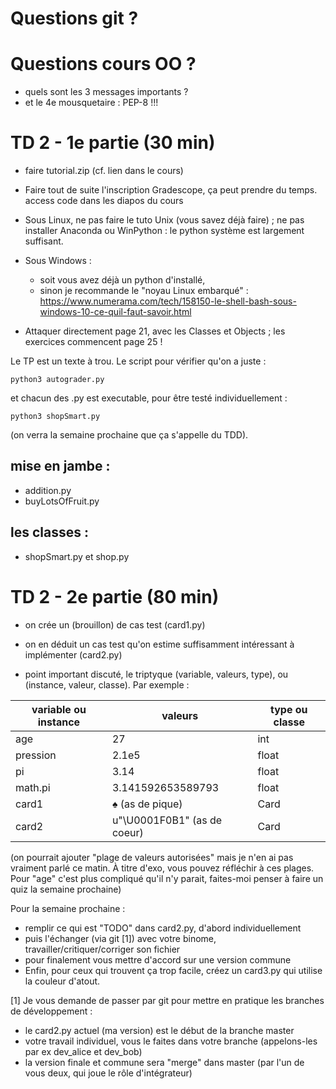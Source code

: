 # Questions git ?




# Questions cours OO ?

- quels sont les 3 messages importants ? 
- et le 4e mousquetaire : PEP-8 !!!


# TD 2 - 1e partie (30 min)

- faire tutorial.zip (cf. lien dans le cours)

- Faire tout de suite l'inscription Gradescope, ça peut prendre du temps.
  access code dans les diapos du cours

- Sous Linux, ne pas faire le tuto Unix (vous savez déjà faire) ; ne pas installer Anaconda ou WinPython : le python système est largement suffisant.
- Sous Windows : 
  - soit vous avez déjà un python d'installé, 
  - sinon je recommande le "noyau Linux embarqué" :  https://www.numerama.com/tech/158150-le-shell-bash-sous-windows-10-ce-quil-faut-savoir.html 

- Attaquer directement page 21, avec les Classes et Objects ; les exercices commencent page 25 !

Le TP est un texte à trou. Le script pour vérifier qu'on a juste :

    python3 autograder.py

et chacun des .py est executable, pour être testé individuellement : 

    python3 shopSmart.py 


(on verra la semaine prochaine que ça s'appelle du TDD).

## mise en jambe : 

- addition.py
- buyLotsOfFruit.py

## les classes : 

- shopSmart.py et shop.py



# TD 2 - 2e partie (80 min)

- on crée un (brouillon) de cas test (card1.py)
- on en déduit un cas test qu'on estime suffisamment intéressant à implémenter (card2.py)

- point important discuté, le triptyque (variable, valeurs, type), ou (instance, valeur, classe). Par exemple :

variable ou instance     | valeurs                       | type ou classe
------------------------ | ----------------------------- | --------------
age                      |   27                          | int
pression                 |   2.1e5                       | float
pi                       |   3.14                        | float
math.pi                  |   3.141592653589793           | float
card1                    |   ♠ (as de pique)             | Card
card2                    |   u"\U0001F0B1" (as de coeur) | Card

(on pourrait ajouter "plage de valeurs autorisées" mais je n'en ai pas vraiment parlé ce matin. À titre d'exo, vous pouvez réfléchir à ces plages.  Pour "age" c'est plus compliqué qu'il n'y parait, faites-moi penser à faire un quiz la semaine prochaine)

Pour la semaine prochaine :
- remplir ce qui est "TODO" dans card2.py, d'abord individuellement
- puis l'échanger (via git [1]) avec votre binome, travailler/critiquer/corriger son fichier
- pour finalement vous mettre d'accord sur une version commune
- Enfin, pour ceux qui trouvent ça trop facile, créez un card3.py qui utilise la couleur d'atout.

[1] Je vous demande de passer par git pour mettre en pratique les branches de développement : 
- le card2.py actuel (ma version) est le début de la branche master
- votre travail individuel, vous le faites dans votre branche (appelons-les par ex dev_alice et dev_bob)
- la version finale et commune sera "merge" dans master (par l'un de vous deux, qui joue le rôle d'intégrateur)

